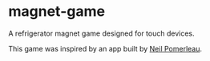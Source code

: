magnet-game
===========

A refrigerator magnet game designed for touch devices.


This game was inspired by an app built by [Neil Pomerleau](http://www.neilpomerleau.com/).
